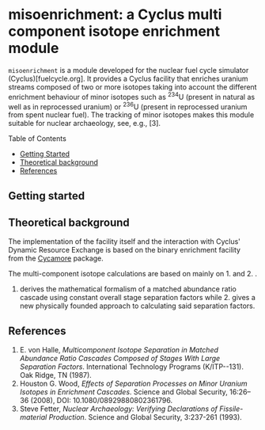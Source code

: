 # misoenrichment: a Cyclus multi component isotope enrichment module

`misoenrichment` is a module developed for the nuclear fuel cycle simulator
(Cyclus)[fuelcycle.org]. It provides a Cyclus facility that enriches 
uranium streams composed of two or more isotopes taking into account the 
different enrichment behaviour of minor isotopes such as <sup>234</sup>U (present in
natural as well as in reprocessed uranium) or <sup>236</sup>U (present in 
reprocessed uranium from spent nuclear fuel). The tracking of minor
isotopes makes this module suitable for nuclear archaeology, see, e.g., [3].

Table of Contents
- [Getting Started](#getting-started)
- [Theoretical background](#theoretical-background)
- [References](#references)

## Getting started

## Theoretical background
The implementation of the facility itself and the interaction with Cyclus'
Dynamic Resource Exchange is based on the binary enrichment facility from 
the [Cycamore](https://github.com/cyclus/cycamore) package.

The multi-component isotope calculations are based on mainly on 1. and 2. .
1. derives the mathematical formalism of a matched abundance ratio cascade
using constant overall stage separation factors while 2. gives a new 
physically founded approach to calculating said separation factors.

## References

1. E. von Halle, _Multicomponent Isotope Separation in Matched Abundance 
  Ratio Cascades Composed of Stages With Large Separation Factors_. 
  International Technology Programs (K/ITP--131). Oak Ridge, TN (1987).
2. Houston G. Wood, _Effects of Separation Processes on Minor Uranium 
  Isotopes in Enrichment Cascades_. Science and Global Security, 16:26–36
  (2008), DOI: 10.1080/08929880802361796.
3. Steve Fetter, _Nuclear Archaeology: Verifying Declarations of 
  Fissile-material Production_. Science and Global Security, 3:237-261
  (1993).
